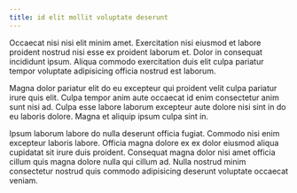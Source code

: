 ```yaml
---
title: id elit mollit voluptate deserunt
---
```


Occaecat nisi nisi elit minim amet. Exercitation nisi eiusmod et labore proident nostrud nisi esse ex proident laborum et. Dolor in consequat incididunt ipsum. Aliqua commodo exercitation duis elit culpa pariatur tempor voluptate adipisicing officia nostrud est laborum.

Magna dolor pariatur elit do eu excepteur qui proident velit culpa pariatur irure quis elit. Culpa tempor anim aute occaecat id enim consectetur anim sunt nisi ad. Culpa esse labore laborum excepteur aute dolore nisi sint in do eu laboris dolore. Magna et aliquip ipsum culpa sint in.

Ipsum laborum labore do nulla deserunt officia fugiat. Commodo nisi enim excepteur laboris labore. Officia magna dolore ex ex dolor eiusmod aliqua cupidatat sit irure duis proident. Consequat magna dolor nisi amet officia cillum quis magna dolore nulla qui cillum ad. Nulla nostrud minim consectetur nostrud quis commodo adipisicing deserunt voluptate occaecat veniam.